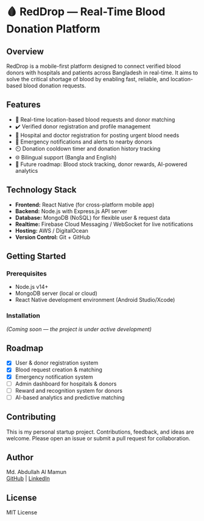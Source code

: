 # 🩸 RedDrop — Real-Time Blood Donation Platform

## Overview

RedDrop is a mobile-first platform designed to connect verified blood donors with hospitals and patients across Bangladesh in real-time. It aims to solve the critical shortage of blood by enabling fast, reliable, and location-based blood donation requests.

## Features

- 🔴 Real-time location-based blood requests and donor matching  
- ✔️ Verified donor registration and profile management  
- 🏥 Hospital and doctor registration for posting urgent blood needs  
- 🔔 Emergency notifications and alerts to nearby donors  
- ⏲️ Donation cooldown timer and donation history tracking  
- 🌐 Bilingual support (Bangla and English)  
- 🔮 Future roadmap: Blood stock tracking, donor rewards, AI-powered analytics  

## Technology Stack

- **Frontend:** React Native (for cross-platform mobile app)  
- **Backend:** Node.js with Express.js API server  
- **Database:** MongoDB (NoSQL) for flexible user & request data  
- **Realtime:** Firebase Cloud Messaging / WebSocket for live notifications  
- **Hosting:** AWS / DigitalOcean  
- **Version Control:** Git + GitHub  

## Getting Started

### Prerequisites

- Node.js v14+  
- MongoDB server (local or cloud)  
- React Native development environment (Android Studio/Xcode)  

### Installation

*(Coming soon — the project is under active development)*

## Roadmap

- [x] User & donor registration system  
- [x] Blood request creation & matching  
- [x] Emergency notification system  
- [ ] Admin dashboard for hospitals & donors  
- [ ] Reward and recognition system for donors  
- [ ] AI-based analytics and predictive matching  

## Contributing

This is my personal startup project. Contributions, feedback, and ideas are welcome. Please open an issue or submit a pull request for collaboration.

## Author

Md. Abdullah Al Mamun  
[GitHub](https://github.com/a-al-mamun-dev) | [LinkedIn](https://www.linkedin.com/in/a-al-mamun)  

## License

MIT License

